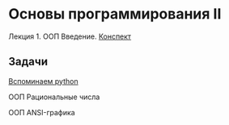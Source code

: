 # Основы программирования II

Лекция 1. ООП Введение. [Конспект](http://nbviewer.jupyter.org/github/iposov/students-site/blob/master/22spring/prog_basics/lecture1.ipynb)

## Задачи

[Вспоминаем python](tasks-1-remind.md)

ООП Рациональные числа

ООП ANSI-графика
